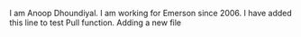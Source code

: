 I am Anoop Dhoundiyal.
I am working for Emerson since 2006.
I have added this line to test Pull function.
Adding a new file
